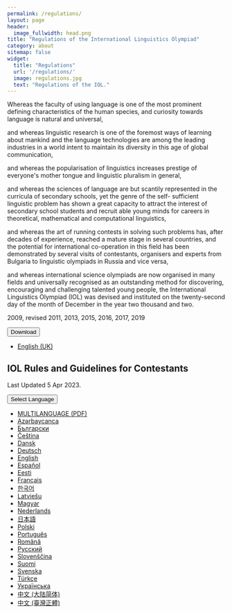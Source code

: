 ```yaml
---
permalink: /regulations/
layout: page
header:
  image_fullwidth: head.png
title: "Regulations of the International Linguistics Olympiad"
category: about
sitemap: false
widget:
  title: "Regulations"
  url: '/regulations/'
  image: regulations.jpg
  text: "Regulations of the IOL."
---
```

Whereas the faculty of using language is one of the most prominent defining characteristics of the human species, and curiosity towards language is natural and universal,

and whereas linguistic research is one of the foremost ways of learning about mankind and the language technologies are among the leading industries in a world intent to maintain its diversity in this age of global communication,

and whereas the popularisation of linguistics increases prestige of everyone's mother tongue and linguistic pluralism in general,

and whereas the sciences of language are but scantily represented in the curricula of secondary schools, yet the genre of the self- sufficient linguistic problem has shown a great capacity to attract the interest of secondary school students and recruit able young minds for careers in theoretical, mathematical and computational linguistics,

and whereas the art of running contests in solving such problems has, after decades of experience, reached a mature stage in several countries, and the potential for international co-operation in this field has been demonstrated by several visits of contestants, organisers and experts from Bulgaria to linguistic olympiads in Russia and vice versa,

and whereas international science olympiads are now organised in many fields and universally recognised as an outstanding method for discovering, encouraging and challenging talented young people, the International Linguistics Olympiad (IOL) was devised and instituted on the twenty-second day of the month of December in the year two thousand and two.

2009, revised 2011, 2013, 2015, 2016, 2017, 2019

<button href="#" data-dropdown="drop1" aria-controls="drop1" aria-expanded="false" class="button dropdown small">Download</button><br>
<ul id="drop1" data-dropdown-content class="f-dropdown" aria-hidden="true">
  <li><a href="/rules/rules.pdf">English (UK)</a></li>
</ul>

## IOL Rules and Guidelines for Contestants

Last Updated 5 Apr 2023.

<button href="#" data-dropdown="drop2" aria-controls="drop2" aria-expanded="false" class="button dropdown small">Select Language</button><br>
<ul id="drop2" data-dropdown-content class="f-dropdown" aria-hidden="true">
  <li><a href="/rules/IOL_Rules.pdf">MULTILANGUAGE (PDF)</a></li>  
  <li><a href="/guidelines/az/">Azərbaycanca</a></li>
  <li><a href="/guidelines/bg/">Български</a></li>
  <li><a href="/guidelines/cs/">Čeština</a></li>
  <li><a href="/guidelines/da/">Dansk</a></li>
  <li><a href="/guidelines/de/">Deutsch</a></li>
  <li><a href="/guidelines/en/">English</a></li>
  <li><a href="/guidelines/es/">Español</a></li>
  <li><a href="/guidelines/et/">Eesti</a></li>
  <li><a href="/guidelines/fr/">Français</a></li>
  <li><a href="/guidelines/ko/">한국어</a></li>
  <li><a href="/guidelines/lv/">Latviešu</a></li>
  <li><a href="/guidelines/hu/">Magyar</a></li>
  <li><a href="/guidelines/nl/">Nederlands</a></li>
  <li><a href="/guidelines/ja/">日本語</a></li>
  <li><a href="/guidelines/pl/">Polski</a></li>
  <li><a href="/guidelines/pt/">Português</a></li>
  <li><a href="/guidelines/ro/">Română</a></li>
  <li><a href="/guidelines/ru/">Русский</a></li>
  <li><a href="/guidelines/sl/">Slovenščina</a></li>
  <li><a href="/guidelines/fi/">Suomi</a></li>
  <li><a href="/guidelines/sv/">Svenska</a></li>
  <li><a href="/guidelines/tr/">Türkçe</a></li>
  <li><a href="/guidelines/uk/">Українська</a></li>
  <li><a href="/guidelines/zh/">中文 (大陆简体)</a></li>
  <li><a href="/guidelines/zt/">中文 (臺灣正體)</a></li>
</ul>
